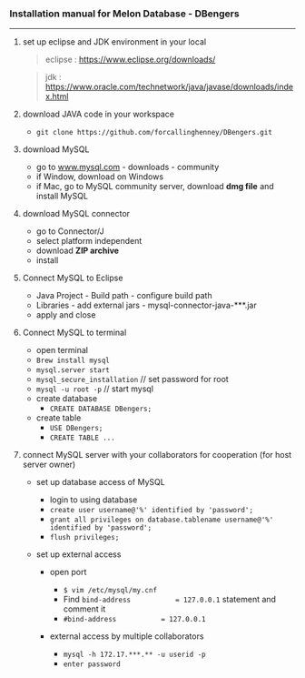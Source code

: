 ### Installation manual for Melon Database - DBengers

------

1. set up eclipse and JDK environment in your local

   > eclipse : <https://www.eclipse.org/downloads/>

   > jdk : <https://www.oracle.com/technetwork/java/javase/downloads/index.html>

2. download JAVA code in your workspace

   - ```git clone https://github.com/forcallinghenney/DBengers.git```

3. download MySQL

   - go to www.mysql.com - downloads - community
   - if Window, download on Windows
   - if Mac, go to MySQL community server, download **dmg file** and install MySQL

4. download MySQL connector

   - go to Connector/J
   - select platform independent
   - download **ZIP archive**
   - install

5. Connect MySQL to Eclipse

   - Java Project - Build path - configure build path
   - Libraries - add external jars - mysql-connector-java-***.jar
   - apply and close

6. Connect MySQL to terminal

   - open terminal
   - ```Brew install mysql```
   - ```mysql.server start```
   - ```mysql_secure_installation``` // set password for root
   - ```mysql -u root -p``` // start mysql
   - create database
     - ```CREATE DATABASE DBengers;```
   - create table
     - ```USE DBengers;```
     - ```CREATE TABLE ...```

7. connect MySQL server with your collaborators for cooperation (for host server owner)

   - set up database access of MySQL

     - login to using database
     - ```create user username@'%' identified by 'password';```
     - ```grant all privileges on database.tablename username@'%' identified by 'password';```
     - ```flush privileges;```

   - set up external access

     - open port

       - ```$ vim /etc/mysql/my.cnf```
       - Find ```bind-address           = 127.0.0.1``` statement and comment it
       - ```#bind-address           = 127.0.0.1```

     - external access by multiple collaborators

       - ```mysql -h 172.17.***.** -u userid -p```
       - ```enter password```

       

